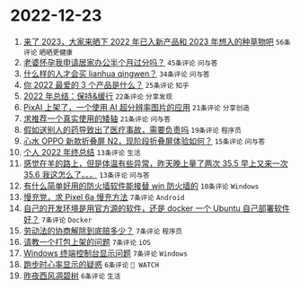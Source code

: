 # 2022-12-23

1. [来了 2023，大家来晒下 2022 年已入新产品和 2023 年想入的种草物吧](https://www.v2ex.com/t/904249) `56条评论` `晒晒更健康`
1. [老婆怀孕我申请居家办公半个月过分吗？](https://www.v2ex.com/t/904239) `45条评论` `问与答`
1. [什么样的人才会买 lianhua qingwen？](https://www.v2ex.com/t/904257) `34条评论` `问与答`
1. [你 2022 最爱的 3 个产品是什么？](https://www.v2ex.com/t/904256) `25条评论` `知乎`
1. [2022 年总结：保持&缓行](https://www.v2ex.com/t/904233) `22条评论` `分享发现`
1. [PixAI 上架了，一个使用 AI 超分辨率图片的应用](https://www.v2ex.com/t/904238) `21条评论` `分享创造`
1. [求推荐一个真实使用的矮轴](https://www.v2ex.com/t/904227) `21条评论` `问与答`
1. [假如送别人的药导致出了医疗事故，需要负责吗](https://www.v2ex.com/t/904267) `19条评论` `程序员`
1. [心水 OPPO 新款折叠屏 N2，现阶段折叠屏体验如何？](https://www.v2ex.com/t/904255) `15条评论` `问与答`
1. [个人 2022 年终总结](https://www.v2ex.com/t/904283) `13条评论` `生活`
1. [感觉在羊的路上，但是体温有些异常，昨天晚上量了两次 35.5 早上又来一次 35.6 我这怎么了。。。](https://www.v2ex.com/t/904250) `13条评论` `问与答`
1. [有什么简单好用的防火墙软件能接替 win 防火墙的](https://www.v2ex.com/t/904230) `10条评论` `Windows`
1. [慢充党，求 Pixel 6a 慢充方法](https://www.v2ex.com/t/904281) `7条评论` `Android`
1. [自己的开发环境是用官方源的软件，还是 docker 一个 Ubuntu 自己部署软件好？](https://www.v2ex.com/t/904276) `7条评论` `Docker`
1. [劳动法的协商解除到底赔多少？](https://www.v2ex.com/t/904260) `7条评论` `程序员`
1. [请教一个打包上架的问题](https://www.v2ex.com/t/904236) `7条评论` `iOS`
1. [Windows 终端控制台显示问题](https://www.v2ex.com/t/904234) `7条评论` `Windows`
1. [跑步时心率显示的疑惑](https://www.v2ex.com/t/904259) `6条评论` ` WATCH`
1. [昨夜西风凋碧树](https://www.v2ex.com/t/904243) `6条评论` `生活`
